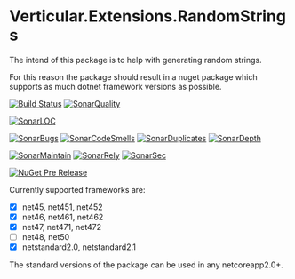 # Verticular.Extensions.RandomStrings

The intend of this package is to help with generating random strings.

For this reason the package should result in a nuget package which supports as much dotnet framework versions as possible.

[![Build Status](https://martinhudasch.visualstudio.com/Verticular.Extensions.RandomStrings/_apis/build/status/mhudasch.verticular.extensions.randomStrings)](https://martinhudasch.visualstudio.com/Verticular.Extensions.RandomStrings/_build/latest?definitionId=4)
[![SonarQuality](https://sonarcloud.io/api/project_badges/measure?project=mhudasch_verticular.extensions.randomStrings&metric=alert_status)](https://sonarcloud.io/dashboard?id=mhudasch_verticular.extensions.randomStrings)

[![SonarLOC](https://sonarcloud.io/api/project_badges/measure?project=mhudasch_verticular.extensions.randomStrings&metric=ncloc)](https://sonarcloud.io/dashboard?id=mhudasch_verticular.extensions.randomStrings)

[![SonarBugs](https://sonarcloud.io/api/project_badges/measure?project=mhudasch_verticular.extensions.randomStrings&metric=bugs)](https://sonarcloud.io/dashboard?id=mhudasch_verticular.extensions.randomStrings)
[![SonarCodeSmells](https://sonarcloud.io/api/project_badges/measure?project=mhudasch_verticular.extensions.randomStrings&metric=code_smells)](https://sonarcloud.io/dashboard?id=mhudasch_verticular.extensions.randomStrings)
[![SonarDuplicates](https://sonarcloud.io/api/project_badges/measure?project=mhudasch_verticular.extensions.randomStrings&metric=duplicated_lines_density)](https://sonarcloud.io/dashboard?id=mhudasch_verticular.extensions.randomStrings)
[![SonarDepth](https://sonarcloud.io/api/project_badges/measure?project=mhudasch_verticular.extensions.randomStrings&metric=sqale_index)](https://sonarcloud.io/dashboard?id=mhudasch_verticular.extensions.randomStrings)

[![SonarMaintain](https://sonarcloud.io/api/project_badges/measure?project=mhudasch_verticular.extensions.randomStrings&metric=sqale_rating)](https://sonarcloud.io/dashboard?id=mhudasch_verticular.extensions.randomStrings)
[![SonarRely](https://sonarcloud.io/api/project_badges/measure?project=mhudasch_verticular.extensions.randomStrings&metric=reliability_rating)](https://sonarcloud.io/dashboard?id=mhudasch_verticular.extensions.randomStrings)
[![SonarSec](https://sonarcloud.io/api/project_badges/measure?project=mhudasch_verticular.extensions.randomStrings&metric=security_rating)](https://sonarcloud.io/dashboard?id=mhudasch_verticular.extensions.randomStrings)

[![NuGet Pre Release](https://img.shields.io/nuget/vpre/Verticular.Extensions.RandomStrings.svg)](https://www.nuget.org/packages/verticular.extensions.randomStrings/)

Currently supported frameworks are:

- [x] net45, net451, net452
- [x] net46, net461, net462
- [x] net47, net471, net472
- [ ] net48, net50
- [x] netstandard2.0, netstandard2.1

The standard versions of the package can be used in any netcoreapp2.0+.